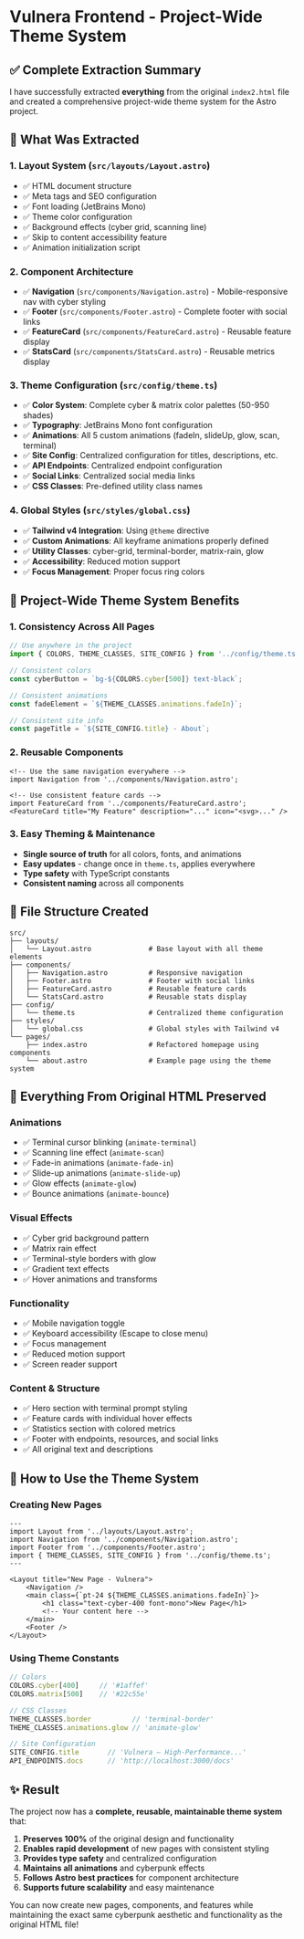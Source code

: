 # Vulnera Frontend - Project-Wide Theme System

## ✅ Complete Extraction Summary

I have successfully extracted **everything** from the original `index2.html` file and created a comprehensive project-wide theme system for the Astro project.

## 🎨 What Was Extracted

### 1. **Layout System** (`src/layouts/Layout.astro`)
- ✅ HTML document structure
- ✅ Meta tags and SEO configuration  
- ✅ Font loading (JetBrains Mono)
- ✅ Theme color configuration
- ✅ Background effects (cyber grid, scanning line)
- ✅ Skip to content accessibility feature
- ✅ Animation initialization script

### 2. **Component Architecture**
- ✅ **Navigation** (`src/components/Navigation.astro`) - Mobile-responsive nav with cyber styling
- ✅ **Footer** (`src/components/Footer.astro`) - Complete footer with social links
- ✅ **FeatureCard** (`src/components/FeatureCard.astro`) - Reusable feature display
- ✅ **StatsCard** (`src/components/StatsCard.astro`) - Reusable metrics display

### 3. **Theme Configuration** (`src/config/theme.ts`)
- ✅ **Color System**: Complete cyber & matrix color palettes (50-950 shades)
- ✅ **Typography**: JetBrains Mono font configuration
- ✅ **Animations**: All 5 custom animations (fadeIn, slideUp, glow, scan, terminal)
- ✅ **Site Config**: Centralized configuration for titles, descriptions, etc.
- ✅ **API Endpoints**: Centralized endpoint configuration
- ✅ **Social Links**: Centralized social media links
- ✅ **CSS Classes**: Pre-defined utility class names

### 4. **Global Styles** (`src/styles/global.css`)
- ✅ **Tailwind v4 Integration**: Using `@theme` directive
- ✅ **Custom Animations**: All keyframe animations properly defined
- ✅ **Utility Classes**: cyber-grid, terminal-border, matrix-rain, glow
- ✅ **Accessibility**: Reduced motion support
- ✅ **Focus Management**: Proper focus ring colors

## 🚀 Project-Wide Theme System Benefits

### **1. Consistency Across All Pages**
```typescript
// Use anywhere in the project
import { COLORS, THEME_CLASSES, SITE_CONFIG } from '../config/theme.ts';

// Consistent colors
const cyberButton = `bg-${COLORS.cyber[500]} text-black`;

// Consistent animations  
const fadeElement = `${THEME_CLASSES.animations.fadeIn}`;

// Consistent site info
const pageTitle = `${SITE_CONFIG.title} - About`;
```

### **2. Reusable Components**
```astro
<!-- Use the same navigation everywhere -->
import Navigation from '../components/Navigation.astro';

<!-- Use consistent feature cards -->
import FeatureCard from '../components/FeatureCard.astro';
<FeatureCard title="My Feature" description="..." icon="<svg>..." />
```

### **3. Easy Theming & Maintenance**
- **Single source of truth** for all colors, fonts, and animations
- **Easy updates** - change once in `theme.ts`, applies everywhere
- **Type safety** with TypeScript constants
- **Consistent naming** across all components

## 📁 File Structure Created

```
src/
├── layouts/
│   └── Layout.astro              # Base layout with all theme elements
├── components/
│   ├── Navigation.astro          # Responsive navigation
│   ├── Footer.astro              # Footer with social links
│   ├── FeatureCard.astro         # Reusable feature cards
│   └── StatsCard.astro           # Reusable stats display
├── config/
│   └── theme.ts                  # Centralized theme configuration
├── styles/
│   └── global.css                # Global styles with Tailwind v4
└── pages/
    ├── index.astro               # Refactored homepage using components
    └── about.astro               # Example page using the theme system
```

## 🎯 Everything From Original HTML Preserved

### **Animations**
- ✅ Terminal cursor blinking (`animate-terminal`)
- ✅ Scanning line effect (`animate-scan`)
- ✅ Fade-in animations (`animate-fade-in`)
- ✅ Slide-up animations (`animate-slide-up`)
- ✅ Glow effects (`animate-glow`)
- ✅ Bounce animations (`animate-bounce`)

### **Visual Effects**
- ✅ Cyber grid background pattern
- ✅ Matrix rain effect
- ✅ Terminal-style borders with glow
- ✅ Gradient text effects
- ✅ Hover animations and transforms

### **Functionality**
- ✅ Mobile navigation toggle
- ✅ Keyboard accessibility (Escape to close menu)
- ✅ Focus management
- ✅ Reduced motion support
- ✅ Screen reader support

### **Content & Structure**
- ✅ Hero section with terminal prompt styling
- ✅ Feature cards with individual hover effects
- ✅ Statistics section with colored metrics
- ✅ Footer with endpoints, resources, and social links
- ✅ All original text and descriptions

## 🔄 How to Use the Theme System

### **Creating New Pages**
```astro
---
import Layout from '../layouts/Layout.astro';
import Navigation from '../components/Navigation.astro';
import Footer from '../components/Footer.astro';
import { THEME_CLASSES, SITE_CONFIG } from '../config/theme.ts';
---

<Layout title="New Page - Vulnera">
    <Navigation />
    <main class={`pt-24 ${THEME_CLASSES.animations.fadeIn}`}>
        <h1 class="text-cyber-400 font-mono">New Page</h1>
        <!-- Your content here -->
    </main>
    <Footer />
</Layout>
```

### **Using Theme Constants**
```typescript
// Colors
COLORS.cyber[400]     // '#1affef'
COLORS.matrix[500]    // '#22c55e'

// CSS Classes
THEME_CLASSES.border          // 'terminal-border'
THEME_CLASSES.animations.glow // 'animate-glow'

// Site Configuration
SITE_CONFIG.title       // 'Vulnera — High‑Performance...'
API_ENDPOINTS.docs      // 'http://localhost:3000/docs'
```

## ✨ Result

The project now has a **complete, reusable, maintainable theme system** that:

1. **Preserves 100%** of the original design and functionality
2. **Enables rapid development** of new pages with consistent styling
3. **Provides type safety** and centralized configuration
4. **Maintains all animations** and cyberpunk effects
5. **Follows Astro best practices** for component architecture
6. **Supports future scalability** and easy maintenance

You can now create new pages, components, and features while maintaining the exact same cyberpunk aesthetic and functionality as the original HTML file!
